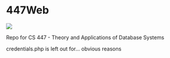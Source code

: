 # 447Web

![](https://media.giphy.com/media/JWuBH9rCO2uZuHBFpm/giphy.gif)  
  
Repo for CS 447 - Theory and Applications of Database Systems

credentials.php is left out for... obvious reasons
